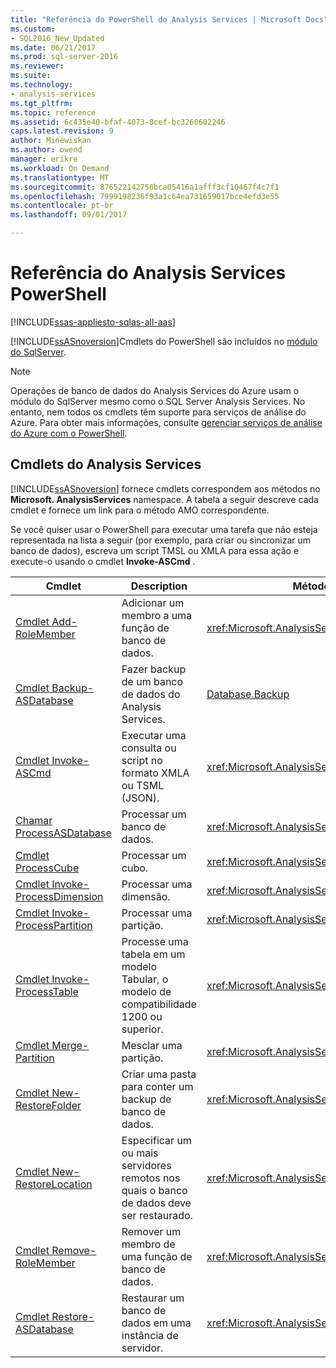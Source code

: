 ```yaml
---
title: "Referência do PowerShell do Analysis Services | Microsoft Docs"
ms.custom:
- SQL2016_New_Updated
ms.date: 06/21/2017
ms.prod: sql-server-2016
ms.reviewer: 
ms.suite: 
ms.technology:
- analysis-services
ms.tgt_pltfrm: 
ms.topic: reference
ms.assetid: 6c435e40-bfaf-4073-8cef-bc3260602246
caps.latest.revision: 9
author: Minewiskan
ms.author: owend
manager: erikre
ms.workload: On Demand
ms.translationtype: MT
ms.sourcegitcommit: 876522142756bca05416a1afff3cf10467f4c7f1
ms.openlocfilehash: 7999198236f93a1c64ea731659017bce4efd3e55
ms.contentlocale: pt-br
ms.lasthandoff: 09/01/2017

---
```

# <a name="analysis-services-powershell-reference"></a>Referência do Analysis Services PowerShell

[!INCLUDE[ssas-appliesto-sqlas-all-aas](../../includes/ssas-appliesto-sqlas-all-aas.md)]


  [!INCLUDE[ssASnoversion](../../includes/ssasnoversion-md.md)]Cmdlets do PowerShell são incluídos no [módulo do SqlServer](https://www.powershellgallery.com/packages/SqlServer/21.0.17099). 
  
>[!NOTE] 
> Operações de banco de dados do Analysis Services do Azure usam o módulo do SqlServer mesmo como o SQL Server Analysis Services. No entanto, nem todos os cmdlets têm suporte para serviços de análise do Azure. Para obter mais informações, consulte [gerenciar serviços de análise do Azure com o PowerShell](https://docs.microsoft.com/azure/analysis-services/analysis-services-powershell).
  
##  <a name="bkmk_cmdlets"></a> Cmdlets do Analysis Services  
 [!INCLUDE[ssASnoversion](../../includes/ssasnoversion-md.md)] fornece cmdlets correspondem aos métodos no **Microsoft. AnalysisServices** namespace. A tabela a seguir descreve cada cmdlet e fornece um link para o método AMO correspondente.  
  
 Se você quiser usar o PowerShell para executar uma tarefa que não esteja representada na lista a seguir (por exemplo, para criar ou sincronizar um banco de dados), escreva um script TMSL ou XMLA para essa ação e execute-o usando o cmdlet **Invoke-ASCmd** .  
  
|Cmdlet|Description|Métodos equivalentes do AMO|  
|------------|-----------------|----------------------------|  
|[Cmdlet Add-RoleMember](../../analysis-services/powershell/add-rolemember-cmdlet.md)|Adicionar um membro a uma função de banco de dados.|<xref:Microsoft.AnalysisServices.RoleMemberCollection.Add%2A>|  
|[Cmdlet Backup-ASDatabase](../../analysis-services/powershell/backup-asdatabase-cmdlet.md)|Fazer backup de um banco de dados do Analysis Services.|[Database.Backup](https://msdn.microsoft.com/library/microsoft.analysisservices.database.backup.aspx)|  
|[Cmdlet Invoke-ASCmd](../../analysis-services/powershell/invoke-ascmd-cmdlet.md)|Executar uma consulta ou script no formato XMLA ou TSML (JSON).|<xref:Microsoft.AnalysisServices.Core.Server.Execute%2A>|  
|[Chamar ProcessASDatabase](../../analysis-services/powershell/invoke-processasdatabase.md)|Processar um banco de dados.|<xref:Microsoft.AnalysisServices.IProcessable.Process%2A>|  
|[Cmdlet ProcessCube](../../analysis-services/powershell/invoke-processcube-cmdlet.md)|Processar um cubo.|<xref:Microsoft.AnalysisServices.IProcessable.Process%2A>|  
|[Cmdlet Invoke-ProcessDimension](../../analysis-services/powershell/invoke-processdimension-cmdlet.md)|Processar uma dimensão.|<xref:Microsoft.AnalysisServices.IProcessable.Process%2A>|  
|[Cmdlet Invoke-ProcessPartition](../../analysis-services/powershell/invoke-processpartition-cmdlet.md)|Processar uma partição.|<xref:Microsoft.AnalysisServices.IProcessable.Process%2A>|  
|[Cmdlet Invoke-ProcessTable](../../analysis-services/powershell/invoke-processtable-cmdlet.md)|Processe uma tabela em um modelo Tabular, o modelo de compatibilidade 1200 ou superior.|<xref:Microsoft.AnalysisServices.IProcessable.Process%2A>|  
|[Cmdlet Merge-Partition](../../analysis-services/powershell/merge-partition-cmdlet.md)|Mesclar uma partição.|<xref:Microsoft.AnalysisServices.Partition.Merge%2A>|  
|[Cmdlet New-RestoreFolder](../../analysis-services/powershell/new-restorefolder-cmdlet.md)|Criar uma pasta para conter um backup de banco de dados.|<xref:Microsoft.AnalysisServices.RestoreFolder>|  
|[Cmdlet New-RestoreLocation](../../analysis-services/powershell/new-restorelocation-cmdlet.md)|Especificar um ou mais servidores remotos nos quais o banco de dados deve ser restaurado.|<xref:Microsoft.AnalysisServices.RestoreLocation>|  
|[Cmdlet Remove-RoleMember](../../analysis-services/powershell/remove-rolemember-cmdlet.md)|Remover um membro de uma função de banco de dados.|<xref:Microsoft.AnalysisServices.RoleMemberCollection.Remove%2A>|  
|[Cmdlet Restore-ASDatabase](../../analysis-services/powershell/restore-asdatabase-cmdlet.md)|Restaurar um banco de dados em uma instância de servidor.|<xref:Microsoft.AnalysisServices.Core.Server.Restore%2A>|  
  

  
  

